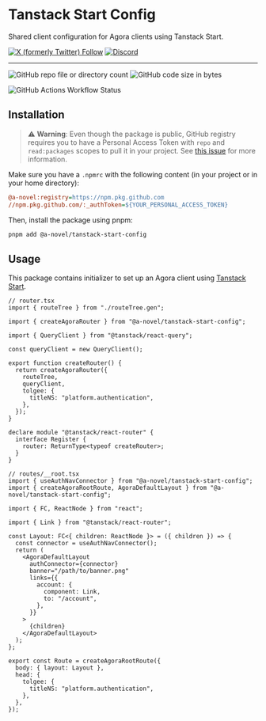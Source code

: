 # Tanstack Start Config

Shared client configuration for Agora clients using Tanstack Start.

[![X (formerly Twitter) Follow](https://img.shields.io/twitter/follow/agorastoryverse)](https://twitter.com/agorastoryverse)
[![Discord](https://img.shields.io/discord/1315240114691248138?logo=discord)](https://discord.gg/rp4Qr8cA)

<hr />

![GitHub repo file or directory count](https://img.shields.io/github/directory-file-count/a-novel/tanstack-start-config)
![GitHub code size in bytes](https://img.shields.io/github/languages/code-size/a-novel/tanstack-start-config)

![GitHub Actions Workflow Status](https://img.shields.io/github/actions/workflow/status/a-novel/tanstack-start-config/main.yaml)

## Installation

> ⚠️ **Warning**: Even though the package is public, GitHub registry requires you to have a Personal Access Token
> with `repo` and `read:packages` scopes to pull it in your project. See
> [this issue](https://github.com/orgs/community/discussions/23386#discussioncomment-3240193) for more information.

Make sure you have a `.npmrc` with the following content (in your project or in your home directory):

```ini
@a-novel:registry=https://npm.pkg.github.com
//npm.pkg.github.com/:_authToken=${YOUR_PERSONAL_ACCESS_TOKEN}
```

Then, install the package using pnpm:

```bash
pnpm add @a-novel/tanstack-start-config
```

## Usage

This package contains initializer to set up an Agora client using
[Tanstack Start](https://tanstack.com/start/latest/docs/framework/react/overview).

```tsx
// router.tsx
import { routeTree } from "./routeTree.gen";

import { createAgoraRouter } from "@a-novel/tanstack-start-config";

import { QueryClient } from "@tanstack/react-query";

const queryClient = new QueryClient();

export function createRouter() {
  return createAgoraRouter({
    routeTree,
    queryClient,
    tolgee: {
      titleNS: "platform.authentication",
    },
  });
}

declare module "@tanstack/react-router" {
  interface Register {
    router: ReturnType<typeof createRouter>;
  }
}
```

```tsx
// routes/__root.tsx
import { useAuthNavConnector } from "@a-novel/tanstack-start-config";
import { createAgoraRootRoute, AgoraDefaultLayout } from "@a-novel/tanstack-start-config";

import { FC, ReactNode } from "react";

import { Link } from "@tanstack/react-router";

const Layout: FC<{ children: ReactNode }> = ({ children }) => {
  const connector = useAuthNavConnector();
  return (
    <AgoraDefaultLayout
      authConnector={connector}
      banner="/path/to/banner.png"
      links={{
        account: {
          component: Link,
          to: "/account",
        },
      }}
    >
      {children}
    </AgoraDefaultLayout>
  );
};

export const Route = createAgoraRootRoute({
  body: { layout: Layout },
  head: {
    tolgee: {
      titleNS: "platform.authentication",
    },
  },
});
```

